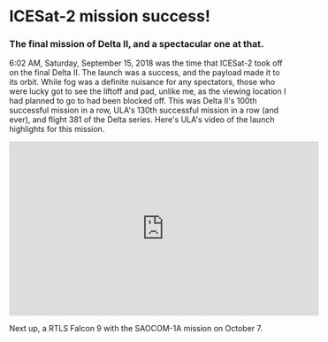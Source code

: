 # ICESat-2 mission success!
### The final mission of Delta II, and a spectacular one at that.


  6:02 AM, Saturday, September 15, 2018 was the time that ICESat-2 took off on the final Delta II. The launch was a success, and the payload made it to its orbit. While fog was a definite nuisance for any spectators, those who were lucky got to see the liftoff and pad, unlike me, as the viewing location I had planned to go to had been blocked off. This was Delta II's 100th successful mission in a row, ULA's 130th successful mission in a row (and ever), and flight 381 of the Delta series. Here's ULA's video of the launch highlights for this mission.
  
  <iframe width="560" height="315" src="https://www.youtube-nocookie.com/embed/jaIAqj-ReII?rel=0" frameborder="0" allow="autoplay; encrypted-media" allowfullscreen></iframe>

Next up, a RTLS Falcon 9 with the SAOCOM-1A mission on October 7.
